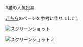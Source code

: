 #猫の人気投票

[こちら](https://qiita.com/m4iyama/items/b4ca1773580317e7112e)のページを参考に作りました。

![スクリーンショット](https://imgur.com/wcQ0qNo "Catsページ")

![スクリーンショット２](https://imgur.com/RezKRKS "得票数")
